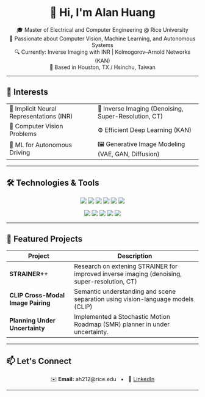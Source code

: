 <h1 align="center">👋 Hi, I'm Alan Huang</h1>

<p align="center">
🎓 Master of Electrical and Computer Engineering @ Rice University  
<br>
🧠 Passionate about Computer Vision, Machine Learning, and Autonomous Systems  
<br>
🔍 Currently: Inverse Imaging with INR | Kolmogorov–Arnold Networks (KAN)  
<br>
📍 Based in Houston, TX / Hsinchu, Taiwan  
</p>

---

## 🔭 Interests
<table>
  <tr>
    <td>📌 Implicit Neural Representations (INR)</td>
    <td>🩻 Inverse Imaging (Denoising, Super-Resolution, CT)</td>
  </tr>
  <tr>
    <td>🧠 Computer Vision Problems</td>
    <td>⚙️ Efficient Deep Learning (KAN)</td>
  </tr>
  <tr>
    <td>🚗 ML for Autonomous Driving</td>
    <td>🖼️ Generative Image Modeling (VAE, GAN, Diffusion)</td>
  </tr>
</table>

---

## 🛠️ Technologies & Tools
<p align="center">
  <img src="https://img.shields.io/badge/Python-3670A0?style=for-the-badge&logo=python&logoColor=white"/>
  <img src="https://img.shields.io/badge/C++-00599C?style=for-the-badge&logo=cplusplus&logoColor=white"/>
  <img src="https://img.shields.io/badge/MATLAB-orange?style=for-the-badge&logo=mathworks&logoColor=white"/>
  <img src="https://img.shields.io/badge/PyTorch-EE4C2C?style=for-the-badge&logo=pytorch&logoColor=white"/>
  <img src="https://img.shields.io/badge/TensorFlow-FF6F00?style=for-the-badge&logo=tensorflow&logoColor=white"/>
  <img src="https://img.shields.io/badge/OpenCV-5C3EE8?style=for-the-badge&logo=opencv&logoColor=white"/>
</p>

<p align="center">
  <img src="https://img.shields.io/badge/ROS-22314E?style=for-the-badge&logo=ros&logoColor=white"/>
  <img src="https://img.shields.io/badge/Docker-2496ED?style=for-the-badge&logo=docker&logoColor=white"/>
  <img src="https://img.shields.io/badge/Linux-FCC624?style=for-the-badge&logo=linux&logoColor=black"/>
  <img src="https://img.shields.io/badge/VSCode-007ACC?style=for-the-badge&logo=visual-studio-code&logoColor=white"/>
  <img src="https://img.shields.io/badge/Git-F05032?style=for-the-badge&logo=git&logoColor=white"/>
</p>

---

## 🚀 Featured Projects

| Project | Description |
|--------|-------------|
| **STRAINER++** | Research on extening STRAINER for improved inverse imaging (denoising, super-resolution, CT) |
| **CLIP Cross-Modal Image Pairing** | Semantic understanding and scene separation using vision-language models (CLIP) |
| **Planning Under Uncertainty** | Implemented a Stochastic Motion Roadmap (SMR) planner in under  uncertainty. |

---

## 📫 Let's Connect
<p align="center">
  ✉️ <b>Email:</b> ah212@rice.edu &nbsp; • &nbsp;
  💼 <a href="https://www.linkedin.com/in/alanjy-huang">LinkedIn</a> 
</p>

---
